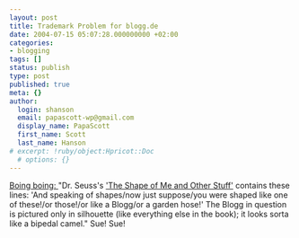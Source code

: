 ```yaml
---
layout: post
title: Trademark Problem for blogg.de
date: 2004-07-15 05:07:28.000000000 +02:00
categories:
- blogging
tags: []
status: publish
type: post
published: true
meta: {}
author:
  login: shanson
  email: papascott-wp@gmail.com
  display_name: PapaScott
  first_name: Scott
  last_name: Hanson
# excerpt: !ruby/object:Hpricot::Doc
  # options: {}
---
```

<p><a href="http://www.boingboing.net/2004/07/14/before_weblogs_blog_.html" title="Boing Boing: Before weblogs, 'blog' was a kind of cocktail at sf cons">Boing boing: </a> "Dr. Seuss's <a href="http://www.amazon.com/exec/obidos/tg/detail/-/0679886311">'The Shape of Me and Other Stuff'</a> contains these lines: 'And speaking of shapes/now just suppose/you were shaped like one of these!/or those!/or like a Blogg/or a garden hose!' The Blogg in question is pictured only in silhouette (like everything else in the book); it looks sorta like a bipedal camel." Sue! Sue!</p>
